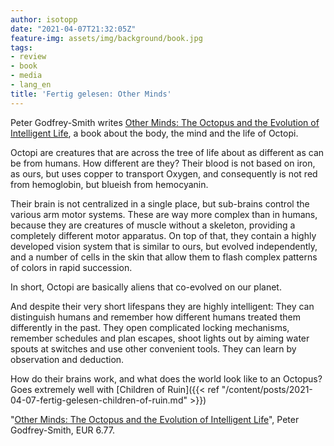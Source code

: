 ```yaml
---
author: isotopp
date: "2021-04-07T21:32:05Z"
feature-img: assets/img/background/book.jpg
tags:
- review
- book
- media
- lang_en
title: 'Fertig gelesen: Other Minds'
---
```

Peter Godfrey-Smith writes [Other Minds: The Octopus and the Evolution of Intelligent Life](https://www.amazon.de/Other-Minds-Octopus-Evolution-Intelligent-ebook/dp/B01LXKA6FO), a book about the body, the mind and the life of Octopi.

Octopi are creatures that are across the tree of life about as different as can be from humans. How different are they? Their blood is not based on iron, as ours, but uses copper to transport Oxygen, and consequently is not red from hemoglobin, but blueish from hemocyanin.

Their brain is not centralized in a single place, but sub-brains control the various arm motor systems. These are way more complex than in humans, because they are creatures of muscle without a skeleton, providing a completely different motor apparatus. On top of that, they contain a highly developed vision system that is similar to ours, but evolved independently, and a number of cells in the skin that allow them to flash complex patterns of colors in rapid succession.

In short, Octopi are basically aliens that co-evolved on our planet.

And despite their very short lifespans they are highly intelligent: They can distinguish humans and remember how different humans treated them differently in the past. They open complicated locking mechanisms, remember schedules and plan escapes, shoot lights out by aiming water spouts at switches and use other convenient tools. They can learn by observation and deduction.

How do their brains work, and what does the world look like to an Octopus? Goes extremely well with [Children of Ruin]({{< ref "/content/posts/2021-04-07-fertig-gelesen-children-of-ruin.md" >}})

"[Other Minds: The Octopus and the Evolution of Intelligent Life](https://www.amazon.de/Other-Minds-Octopus-Evolution-Intelligent-ebook/dp/B01LXKA6FO)", Peter Godfrey-Smith, EUR 6.77.